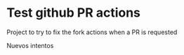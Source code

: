 # Test github PR actions

Project to try to fix the fork actions when a PR is requested

Nuevos intentos